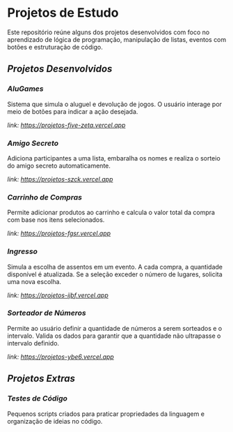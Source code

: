 # Projetos de Estudo

Este repositório reúne alguns dos projetos desenvolvidos com foco no aprendizado de lógica de programação, manipulação de listas, eventos com botões e estruturação de código.

## *Projetos Desenvolvidos*

### *AluGames*  
Sistema que simula o aluguel e devolução de jogos. O usuário interage por meio de botões para indicar a ação desejada.

*link: https://projetos-five-zeta.vercel.app*

### *Amigo Secreto*  
Adiciona participantes a uma lista, embaralha os nomes e realiza o sorteio do amigo secreto automaticamente.

*link: https://projetos-szck.vercel.app*

### *Carrinho de Compras*  
Permite adicionar produtos ao carrinho e calcula o valor total da compra com base nos itens selecionados.

*link: https://projetos-fgsr.vercel.app*

### *Ingresso*  
Simula a escolha de assentos em um evento. A cada compra, a quantidade disponível é atualizada. Se a seleção exceder o número de lugares, solicita uma nova escolha.

*link: https://projetos-ijbf.vercel.app*

### *Sorteador de Números*  
Permite ao usuário definir a quantidade de números a serem sorteados e o intervalo. Valida os dados para garantir que a quantidade não ultrapasse o intervalo definido.

*link: https://projetos-ybe6.vercel.app*

## *Projetos Extras*

### *Testes de Código*  
Pequenos scripts criados para praticar propriedades da linguagem e organização de ideias no código.
